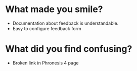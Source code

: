 # What made you smile?
- Documentation about feedback is understandable. 
- Easy to configure feedback form

# What did you find confusing?
  * Broken link in Phronesis 4 page